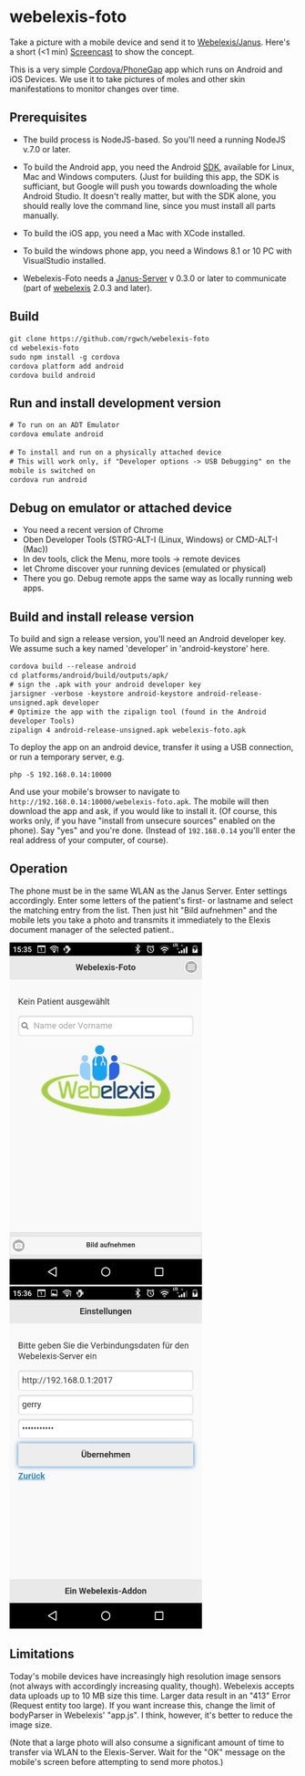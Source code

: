 # webelexis-foto

Take a picture with a mobile device and send it to [Webelexis/Janus](https://github.com/rgwch/webelexis). Here's a short (<1 min) [Screencast](http://www.screencast.com/t/jvZDVfQz2XF)
 to show the concept.


This is a very simple [Cordova/PhoneGap](https://cordova.apache.org/) app which runs on Android and iOS Devices. We use it to take pictures of moles and other skin manifestations to monitor changes over time.

## Prerequisites

* The build process is NodeJS-based. So you'll need a running NodeJS v.7.0 or later.

* To build the Android app, you need the Android [SDK](https://developer.android.com/studio/index.html), available for Linux, Mac and Windows computers. (Just for building this app, the SDK is sufficiant, but Google will push you towards downloading the whole Android Studio. It doesn't really matter, but with the SDK alone, you should really love the command line, since you must install all parts manually.

* To build the iOS app, you need a Mac with XCode installed. 

* To build the windows phone app, you need a Windows 8.1 or 10 PC with VisualStudio installed.

* Webelexis-Foto needs a [Janus-Server](https://github.com/rgwch/webelexis/tree/develop/Janus) v 0.3.0 or later to communicate (part of [webelexis](https://github.com/rgwch/webelexis) 2.0.3 and later).

## Build

    git clone https://github.com/rgwch/webelexis-foto
    cd webelexis-foto
    sudo npm install -g cordova
    cordova platform add android
    cordova build android
    
## Run and install development version
    
    # To run on an ADT Emulator
    cordova emulate android
    
    # To install and run on a physically attached device
    # This will work only, if "Developer options -> USB Debugging" on the mobile is switched on 
    cordova run android
    
## Debug on emulator or attached device

* You need a recent version of Chrome
* Oben Developer Tools (STRG-ALT-I (Linux, Windows) or CMD-ALT-I (Mac))
* In dev tools, click the Menu, more tools -> remote devices
* let Chrome discover your running devices (emulated or physical)
* There you go. Debug remote apps the same way as locally running web apps.

## Build and install release version

To build and sign a release version, you'll need an Android developer key. We assume such
  a key named 'developer' in 'android-keystore' here.

    cordova build --release android
    cd platforms/android/build/outputs/apk/
    # sign the .apk with your android developer key
    jarsigner -verbose -keystore android-keystore android-release-unsigned.apk developer
    # Optimize the app with the zipalign tool (found in the Android developer Tools)
    zipalign 4 android-release-unsigned.apk webelexis-foto.apk

To deploy the app on an android device, transfer it using a USB connection, or run a temporary server, e.g.

    php -S 192.168.0.14:10000

And use your mobile's browser to navigate to `http://192.168.0.14:10000/webelexis-foto.apk`. The mobile will then download the app
   and ask, if you would like to install it. (Of course, this works only, if you have "install from unsecure sources" enabled on the phone).
   Say "yes" and you're done. (Instead of `192.168.0.14` you'll enter the real address of your computer, of course).


## Operation

The phone must be in the same WLAN as the Janus Server. Enter settings accordingly. Enter some letters of the patient's first- or lastname and select the matching entry from the list. Then just hit "Bild aufnehmen" and the mobile lets you take a photo and transmits it immediately to the Elexis document manager of the selected patient..

![Front](webelexis-foto-1.png) 
![back](webelexis-foto-2.png)


## Limitations

Today's mobile devices have increasingly high resolution image sensors (not always with accordingly increasing quality, though). Webelexis accepts data uploads up to 10 MB size this time. Larger data result in an "413" Error (Request entity too large).
If you want increase this, change the limit of bodyParser in Webelexis' "app.js". I think, however, it's better to reduce the image size.

(Note that a large photo will also consume a significant amount of time to transfer via WLAN to the Elexis-Server. Wait for the "OK" message on the mobile's screen before attempting to send more photos.)

